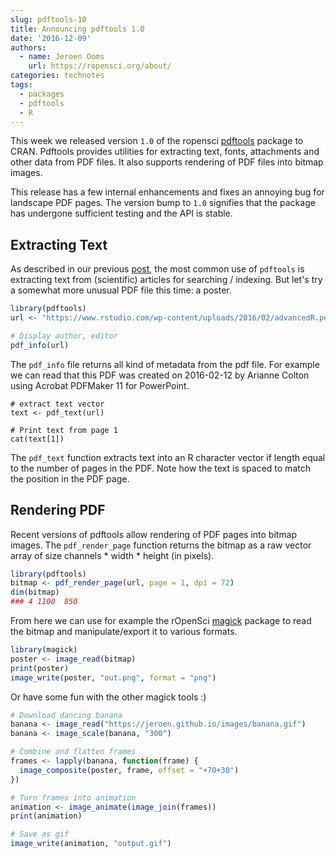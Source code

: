 ```yaml
---
slug: pdftools-10
title: Announcing pdftools 1.0
date: '2016-12-09'
authors:
  - name: Jeroen Ooms
    url: https://ropensci.org/about/
categories: technotes
tags:
  - packages
  - pdftools
  - R
---
```


This week we released version `1.0` of the ropensci [pdftools](https://cran.r-project.org/web/packages/pdftools/index.html) package to CRAN. Pdftools provides utilities for extracting text, fonts, attachments and other data from PDF files. It also supports rendering of PDF files into bitmap images.

This release has a few internal enhancements and fixes an annoying bug for landscape PDF pages. The version bump to `1.0` signifies that the package has undergone sufficient testing and the API is stable.

## Extracting Text

As described in our previous [post](https://ropensci.org/blog/blog/2016/03/01/pdftools-and-jeroen), the most common use of `pdftools` is extracting text from (scientific) articles for searching / indexing. But let's try a somewhat more unusual PDF file this time: a poster.

```r
library(pdftools)
url <- "https://www.rstudio.com/wp-content/uploads/2016/02/advancedR.pdf"

# Display author, editor
pdf_info(url)
```

The `pdf_info` file returns all kind of metadata from the pdf file. For example we can read that this PDF was created on 2016-02-12 by Arianne Colton using Acrobat PDFMaker 11 for PowerPoint.

```
# extract text vector
text <- pdf_text(url)

# Print text from page 1
cat(text[1])
```

The `pdf_text` function extracts text into an R character vector if length equal to the number of pages in the PDF.
Note how the text is spaced to match the position in the PDF page.

## Rendering PDF

Recent versions of pdftools allow rendering of PDF pages into bitmap images. The `pdf_render_page` function returns the bitmap as a raw vector array of size channels * width * height (in pixels).

```r
library(pdftools)
bitmap <- pdf_render_page(url, page = 1, dpi = 72)
dim(bitmap)
### 4 1100  850
```

From here we can use for example the rOpenSci [magick](https://cran.r-project.org/web/packages/magick/vignettes/intro.html) package to read the bitmap and manipulate/export it to various formats.

```r
library(magick)
poster <- image_read(bitmap)
print(poster)
image_write(poster, "out.png", format = "png")
```

Or have some fun with the other magick tools :)

```r
# Download dancing banana
banana <- image_read("https://jeroen.github.io/images/banana.gif")
banana <- image_scale(banana, "300")

# Combine and flatten frames
frames <- lapply(banana, function(frame) {
  image_composite(poster, frame, offset = "+70+30")
})

# Turn frames into animation
animation <- image_animate(image_join(frames))
print(animation)

# Save as gif
image_write(animation, "output.gif")
```
